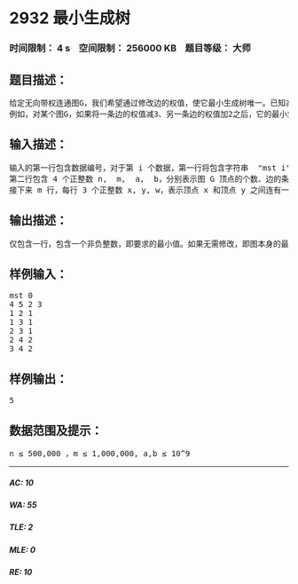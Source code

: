 # 2932 最小生成树   
### 时间限制： 4 s&nbsp;&nbsp;&nbsp;&nbsp;空间限制： 256000 KB&nbsp;&nbsp;&nbsp;&nbsp;题目等级： 大师  
## 题目描述：  

<pre>
给定无向带权连通图G，我们希望通过修改边的权值，使它最小生成树唯一。已知减小、增加一条边的权值的单位代价分别为a和b，且修改后的权值必须为非负整数。  
例如，对某个图G，如果将一条边的权值减3、另一条边的权值加2之后，它的最小生成树唯一，则此时的代价之和是3a+2b。试计算代价之和。
</pre>
  
  
## 输入描述：  

<pre>
输入的第一行包含数据编号，对于第 i 个数据，第一行将包含字符串  "mst i"。 
第二行包含 4 个正整数 n,  m,  a,  b，分别表示图 G 顶点的个数、边的条数， 以及对一条边的权值减 1、加 1 的代价。 
接下来 m 行，每行 3 个正整数 x, y, w，表示顶点 x 和顶点 y 之间连有一条初始权值为 w 的边。顶点由 1 至 n 编号。 
</pre>
  
  
## 输出描述：  

<pre>
仅包含一行，包含一个非负整数，即要求的最小值。如果无需修改，即图本身的最小生成树就是唯一的，则输出 0。 
</pre>
  
  
## 样例输入：  

<pre>
mst 0  
4 5 2 3  
1 2 1  
1 3 1  
2 3 1  
2 4 2  
3 4 2
</pre>
  
  
## 样例输出：  

<pre>
5
</pre>
  
  
## 数据范围及提示：  

<pre>
n ≤ 500,000 ，m ≤ 1,000,000, a,b ≤ 10^9
</pre>
  
  
***  

##### AC: 10  
##### WA: 55  
##### TLE: 2  
##### MLE: 0  
##### RE: 10  
